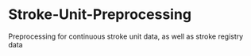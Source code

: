 # Stroke-Unit-Preprocessing
Preprocessing for continuous stroke unit data, as well as stroke registry data
